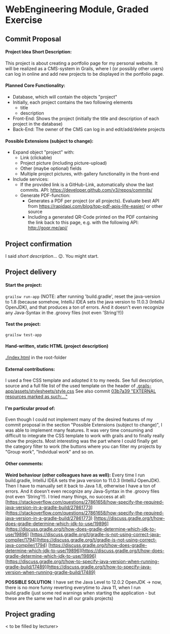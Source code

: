# WebEngineering Module, Graded Exercise

## Commit Proposal

#### Project Idea Short Description: 

This project is about creating a portfolio page for my personal website. It will be realized as a CMS-system in Grails, where I (or possibly other users) can log in online and add new projects to be displayed in the portfolio page.

#### Planned Core Functionality:

- Database, which will contain the objects "project"
- Initially, each project contains the two following elements
  - title
  - description
- Front-End: Shows the project (initially the title and description of each project in the database)
- Back-End: The owner of the CMS can log in and edit/add/delete projects

#### Possible Extensions (subject to change):

- Expand object "project" with:
  - Link (clickable)
  - Project picture (including picture-upload)
  - Other (maybe optional) fields
  - Multiple project pictures, with gallery functionality in the front-end
- Include services:
  - If the provided link is a GitHub-Link, automatically show the last commits. API: https://developer.github.com/v3/repos/commits/
  - Generate PDF-function:
    - Generates a PDF per project (or all projects). Evaluate best API from https://rapidapi.com/blog/top-pdf-apis-life-easier/ or other source
    - Including a generated QR-Code printed on the PDF containing the link back to this page, e.g. with the following API: http://goqr.me/api/


## Project confirmation

I said _short description_... :wink:. You might start.

## Project delivery <to be filled by student>

#### Start the project: 
`grailsw run-app`
(NOTE: after running 'build.gradle', reset the java-version to 1.8 (because somehow, IntelliJ IDEA sets the java version to 11.0.3 (IntelliJ OpenJDK), and that 
produces a ton of errors. And it doesn't even recognize any Java-Syntax in the .groovy files (not even 'String'!!))

#### Test the project:  
`grailsw test-app`

#### Hand-written, static HTML (project description)
[./index.html](./index.html) in the root-folder

#### External contributions:
I used a free CSS template and adopted it to my needs. See full description, source and a full file list of the used template on the
header of [.grails-app/assets/stylesheets/style.css](https://github.com/WebEngineering-FHNW/hs19-cr-webec-ge-AndiSwiss/blob/master/grails-app/assets/stylesheets/style.css)
See also commit [03b7a39 "EXTERNAL resources marked as such:..."](https://github.com/WebEngineering-FHNW/hs19-cr-webec-ge-AndiSwiss/commit/03b7a39805f1721970e458a655b4b539598830dc)

#### I'm particular proud of:
Even though I could not implement many of the desired features of my commit proposal in the section "Possible Extensions (subject to change)", I was able to 
implement many features. It was very time consuming and difficult to integrate the CSS template to work with grails and to finally really show the projects.
Most interesting was the part where I could finally get the category filter to work (the buttons where you can filter my projects by "Group work", "Indvidual work" and so on.

#### Other comments:
**Weird behaviour (other colleagues have as well):** Every time I run build.gradle, IntelliJ IDEA sets the java version to 11.0.3 (IntelliJ OpenJDK). Then I have to manually set it back to Java 1.8, otherwise I have a ton
of errors. And it doesn't even recognize any Java-Syntax in the .groovy files (not even 'String'!!). I tried many things, no success at all:
[https://stackoverflow.com/questions/27861658/how-specify-the-required-java-version-in-a-gradle-build/27861773](https://stackoverflow.com/questions/27861658/how-specify-the-required-java-version-in-a-gradle-build/27861773)
[https://discuss.gradle.org/t/how-does-gradle-determine-which-jdk-to-use/19896](https://discuss.gradle.org/t/how-does-gradle-determine-which-jdk-to-use/19896)
[https://discuss.gradle.org/t/gradle-is-not-using-correct-java-compiler/1794](https://discuss.gradle.org/t/gradle-is-not-using-correct-java-compiler/1794)
[https://discuss.gradle.org/t/how-does-gradle-determine-which-jdk-to-use/19896](https://discuss.gradle.org/t/how-does-gradle-determine-which-jdk-to-use/19896)
[https://discuss.gradle.org/t/how-to-specify-java-version-when-running-gradle-build/17489](https://discuss.gradle.org/t/how-to-specify-java-version-when-running-gradle-build/17489)

**POSSIBLE SOLUTION**: I have set the Java Level to 12.0.2 OpenJDK -> now, there is no more funny reverting everytime to Java 11, when I run
build.gradle (just some red warnings when starting the application - but these are the same we had in all our grails projects)

## Project grading 

< to be filled by lecturer>
